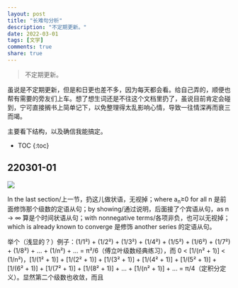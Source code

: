 ```yaml
---
layout: post
title: "长难句分析"
description: "不定期更新。"
date: 2022-03-01
tags: [文学]
comments: true
share: true
---
```


> 不定期更新。

虽说是不定期更新，但是和日更也差不多，因为每天都会看。给自己弄的，顺便也帮有需要的旁友们上车。想了想生词还是不往这个文档里扔了，虽说目前肯定会碰到，宁可直接搁书上简单记下，以免整理得太乱影响心情，导致一往情深再而衰三而竭。

主要看下结构，以及确信我能搞定。

* TOC
{:toc}

## 220301-01

![](https://s4.ax1x.com/2022/03/01/b1r7Vg.jpg)

In the last section/上一节，扔这儿做状语，无视掉；where a<sub>n</sub>≥0 for all n 是前面修饰那个级数的定语从句；by showing/通过说明，后面接了个宾语从句，as n → ∞ 算是个时间状语从句；with nonnegative terms/各项非负，也可以无视掉；which is already known to converge 是修饰 another series 的定语从句。

举个（浅显的？）例子：(1/1²) + (1/2²) + (1/3²) + (1/4²) + (1/5²) + (1/6²) + (1/7²) + (1/8²) + ... + (1/n²) + ... = π²/6（傅立叶级数经典练习），而 0 < [1/(n² + 1)] < (1/n²)，[1/(1² + 1)] + [1/(2² + 1)] + [1/(3² + 1)] + [1/(4² + 1)] + [1/(5² + 1)] + [1/(6² + 1)] + [1/(7² + 1)] + [1/(8² + 1)] + ... + [1/(n² + 1)] + ... = π/4（定积分定义）。显然第二个级数也收敛，而且
